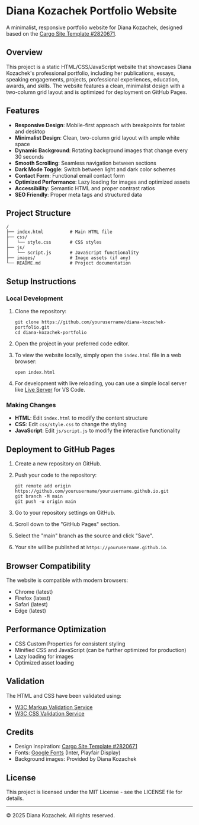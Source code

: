 # Diana Kozachek Portfolio Website

A minimalist, responsive portfolio website for Diana Kozachek, designed based on the [Cargo Site Template #2820671](https://cargo.site/templates/preview/2820671).

## Overview

This project is a static HTML/CSS/JavaScript website that showcases Diana Kozachek's professional portfolio, including her publications, essays, speaking engagements, projects, professional experiences, education, awards, and skills. The website features a clean, minimalist design with a two-column grid layout and is optimized for deployment on GitHub Pages.

## Features

- **Responsive Design**: Mobile-first approach with breakpoints for tablet and desktop
- **Minimalist Design**: Clean, two-column grid layout with ample white space
- **Dynamic Background**: Rotating background images that change every 30 seconds
- **Smooth Scrolling**: Seamless navigation between sections
- **Dark Mode Toggle**: Switch between light and dark color schemes
- **Contact Form**: Functional email contact form
- **Optimized Performance**: Lazy loading for images and optimized assets
- **Accessibility**: Semantic HTML and proper contrast ratios
- **SEO Friendly**: Proper meta tags and structured data

## Project Structure

```
/
├── index.html          # Main HTML file
├── css/
│   └── style.css       # CSS styles
├── js/
│   └── script.js       # JavaScript functionality
├── images/             # Image assets (if any)
└── README.md           # Project documentation
```

## Setup Instructions

### Local Development

1. Clone the repository:
   ```
   git clone https://github.com/yourusername/diana-kozachek-portfolio.git
   cd diana-kozachek-portfolio
   ```

2. Open the project in your preferred code editor.

3. To view the website locally, simply open the `index.html` file in a web browser:
   ```
   open index.html
   ```

4. For development with live reloading, you can use a simple local server like [Live Server](https://marketplace.visualstudio.com/items?itemName=ritwickdey.LiveServer) for VS Code.

### Making Changes

- **HTML**: Edit `index.html` to modify the content structure
- **CSS**: Edit `css/style.css` to change the styling
- **JavaScript**: Edit `js/script.js` to modify the interactive functionality

## Deployment to GitHub Pages

1. Create a new repository on GitHub.

2. Push your code to the repository:
   ```
   git remote add origin https://github.com/yourusername/yourusername.github.io.git
   git branch -M main
   git push -u origin main
   ```

3. Go to your repository settings on GitHub.

4. Scroll down to the "GitHub Pages" section.

5. Select the "main" branch as the source and click "Save".

6. Your site will be published at `https://yourusername.github.io`.

## Browser Compatibility

The website is compatible with modern browsers:
- Chrome (latest)
- Firefox (latest)
- Safari (latest)
- Edge (latest)

## Performance Optimization

- CSS Custom Properties for consistent styling
- Minified CSS and JavaScript (can be further optimized for production)
- Lazy loading for images
- Optimized asset loading

## Validation

The HTML and CSS have been validated using:
- [W3C Markup Validation Service](https://validator.w3.org/)
- [W3C CSS Validation Service](https://jigsaw.w3.org/css-validator/)

## Credits

- Design inspiration: [Cargo Site Template #2820671](https://cargo.site/templates/preview/2820671)
- Fonts: [Google Fonts](https://fonts.google.com/) (Inter, Playfair Display)
- Background images: Provided by Diana Kozachek

## License

This project is licensed under the MIT License - see the LICENSE file for details.

---

© 2025 Diana Kozachek. All rights reserved.
